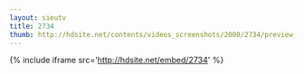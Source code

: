 ```yaml
---
layout: sieutv
title: 2734
thumb: http://hdsite.net/contents/videos_screenshots/2000/2734/preview_360p.mp4.jpg
---
```

{% include iframe src='http://hdsite.net/embed/2734' %}
 

